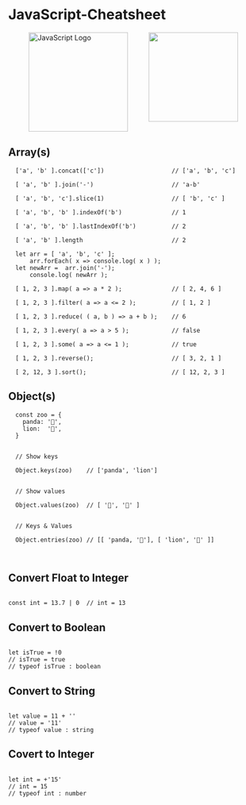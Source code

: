 # JavaScript-Cheatsheet

<div style="display: flex; justify-content: space-evenly">
  <img src="https://upload.wikimedia.org/wikipedia/commons/thumb/9/99/Unofficial_JavaScript_logo_2.svg/1024px-Unofficial_JavaScript_logo_2.svg.png" alt="JavaScript Logo" width="200px">
  <img src="http://pixeltocode.co/images/logo.png" width="180px">
</div>


## Array(s)

```
  ['a', 'b' ].concat(['c'])                   // ['a', 'b', 'c']
  
  [ 'a', 'b' ].join('-')                      // 'a-b'
  
  [ 'a', 'b', 'c'].slice(1)                   // [ 'b', 'c' ]
  
  [ 'a', 'b', 'b' ].indexOf('b')              // 1
  
  [ 'a', 'b', 'b' ].lastIndexOf('b')          // 2
  
  [ 'a', 'b' ].length                         // 2

  let arr = [ 'a', 'b', 'c' ];
      arr.forEach( x => console.log( x ) );
  let newArr =  arr.join('-');
      console.log( newArr );
```

```
  [ 1, 2, 3 ].map( a => a * 2 );              // [ 2, 4, 6 ]
  
  [ 1, 2, 3 ].filter( a => a <= 2 );          // [ 1, 2 ]
  
  [ 1, 2, 3 ].reduce( ( a, b ) => a + b );    // 6
  
  [ 1, 2, 3 ].every( a => a > 5 );            // false
  
  [ 1, 2, 3 ].some( a => a <= 1 );            // true
  
  [ 1, 2, 3 ].reverse();                      // [ 3, 2, 1 ]
  
  [ 2, 12, 3 ].sort();                        // [ 12, 2, 3 ]
```

## Object(s)

```
  const zoo = {
    panda: '🐼',
    lion:  '🦁',
  }
  
  
  // Show keys
  
  Object.keys(zoo)    // ['panda', 'lion']
  
  
  // Show values
  
  Object.values(zoo)  // [ '🐼', '🦁' ]
  
  
  // Keys & Values
  
  Object.entries(zoo) // [[ 'panda, '🐼'], [ 'lion', '🦁' ]]
  
  
```

## Convert Float to Integer

```

const int = 13.7 | 0  // int = 13

```

## Convert to Boolean

```

let isTrue = !0
// isTrue = true
// typeof isTrue : boolean

```

## Convert to String

```

let value = 11 + ''
// value = '11'
// typeof value : string

```

## Covert to Integer

```

let int = +'15'
// int = 15
// typeof int : number

```
